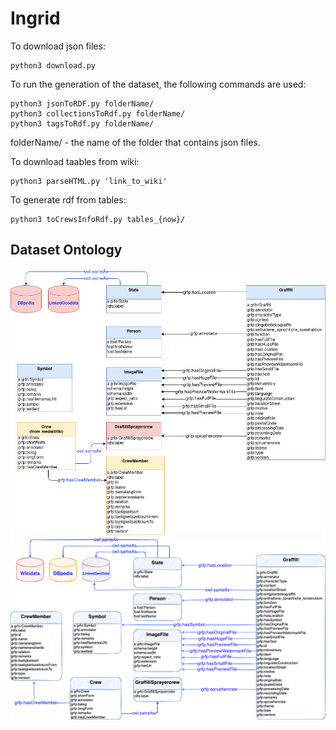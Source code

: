 # Ingrid

To download json files:
```
python3 download.py
```

To run the generation of the dataset, the following commands are used:
```
python3 jsonToRDF.py folderName/
python3 collectionsToRdf.py folderName/
python3 tagsToRdf.py folderName/
```

folderName/ - the name of the folder that contains json files.

To download taables from wiki:
```
python3 parseHTML.py 'link_to_wiki'
```

To generate rdf from tables:
```
python3 toCrewsInfoRdf.py tables_{now}/
```

## Dataset Ontology
![alt text](https://github.com/dice-group/Ingrid/blob/main/DatasetImage.jpg?raw=true)
![alt text](https://github.com/dice-group/Ingrid/blob/main/graffitiOnttology.png?raw=true)


